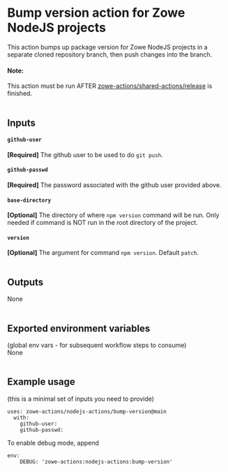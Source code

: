 # Bump version action for Zowe NodeJS projects

This action bumps up package version for Zowe NodeJS projects in a separate cloned repository branch, then push changes into the branch.
#### Note:
This action must be run AFTER [zowe-actions/shared-actions/release](https://github.com/zowe-actions/shared-actions/tree/main/release) is finished.
<br /><br />

## Inputs
#### `github-user`
**[Required]** The github user to be used to do `git push`.
#### `github-passwd`
**[Required]** The password associated with the github user provided above.
#### `base-directory`
**[Optional]** The directory of where `npm version` command will be run. Only needed if command is NOT run in the root directory of the project.
#### `version`
**[Optional]** The argument for command `npm version`. Default `patch`.
<br /><br />

## Outputs
None
<br /><br />

## Exported environment variables 
(global env vars - for subsequent workflow steps to consume)\
None
<br /><br />

## Example usage
(this is a minimal set of inputs you need to provide)
```
uses: zowe-actions/nodejs-actions/bump-version@main
  with:
    github-user:
    github-passwd:
```
To enable debug mode, append
```
env:
    DEBUG: 'zowe-actions:nodejs-actions:bump-version'
```
